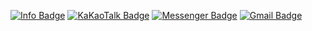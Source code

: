 [![Info Badge](https://img.shields.io/badge/ko-info-lightgrey?style=flat-square)](https://mjuseoul.likelion.org)
[![KaKaoTalk Badge](https://img.shields.io/badge/-KaKaoTalk-FEE500?style=flat-square&logo=KaKaoTalk&logoColor=grey)](http://pf.kakao.com/_DeNmj) 
[![Messenger Badge](https://img.shields.io/badge/Messenger-blue?style=flat-square&logo=messenger&logoColor=white)](https://m.me/likelionMJU)
[![Gmail Badge](https://img.shields.io/badge/-Gmail-d14836?style=flat-square&logo=Gmail&logoColor=white)](mailto:likelionmyongji@gmail.com)
